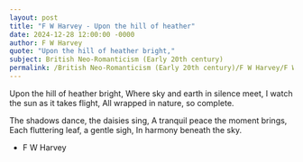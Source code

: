 ```yaml
---
layout: post
title: "F W Harvey - Upon the hill of heather"
date: 2024-12-28 12:00:00 -0000
author: F W Harvey
quote: "Upon the hill of heather bright,"
subject: British Neo-Romanticism (Early 20th century)
permalink: /British Neo-Romanticism (Early 20th century)/F W Harvey/F W Harvey - Upon the hill of heather
---
```


Upon the hill of heather bright,
Where sky and earth in silence meet,
I watch the sun as it takes flight,
All wrapped in nature, so complete.

The shadows dance, the daisies sing,
A tranquil peace the moment brings,
Each fluttering leaf, a gentle sigh,
In harmony beneath the sky.


- F W Harvey
